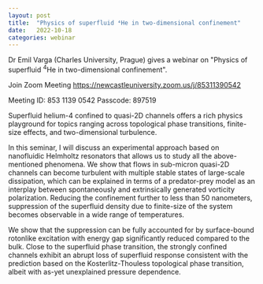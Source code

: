 ```yaml
---
layout: post
title:  "Physics of superfluid ⁴He in two-dimensional confinement"
date:   2022-10-18
categories: webinar
---
```

Dr Emil Varga (Charles University, Prague) gives a webinar on "Physics of superfluid <sup>4</sup>He in two-dimensional confinement".

Join Zoom Meeting
https://newcastleuniversity.zoom.us/j/85311390542

Meeting ID: 853 1139 0542
Passcode: 897519

Superfluid helium-4 confined to quasi-2D channels offers a rich physics playground for topics ranging across topological phase transitions, finite-size effects, and two-dimensional turbulence. 

In this seminar, I will discuss an experimental approach based on nanofluidic Helmholtz resonators that allows us to study all the above-mentioned phenomena. We show that flows in sub-micron quasi-2D channels can become turbulent with multiple stable states of large-scale dissipation, which can be explained in terms of a predator-prey model as an interplay between spontaneously and extrinsically generated vorticity polarization. Reducing the confinement further to less than 50 nanometers, suppression of the superfluid density due to finite-size of the system becomes observable in a wide range of temperatures. 

We show that the suppression can be fully accounted for by surface-bound rotonlike excitation with energy gap significantly reduced compared to the bulk. Close to the superfluid phase transition, the strongly confined channels exhibit an abrupt loss of superfluid response consistent with the prediction based on the Kosterlitz-Thouless topological phase transition, albeit with as-yet unexplained pressure dependence.
